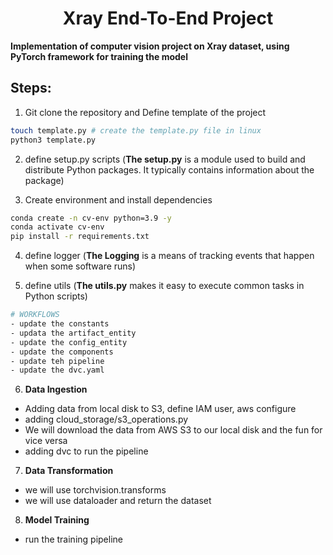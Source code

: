 <h1 align=center>Xray End-To-End Project</h1>

**Implementation of computer vision project on Xray dataset, using PyTorch framework for training the model**


## Steps:

1. Git clone the repository and Define template of the project

```bash
touch template.py # create the template.py file in linux 
python3 template.py
```

2. define setup.py scripts (**The setup.py** is a module used to build and distribute Python packages. It typically contains information about the package)


3. Create environment and install dependencies

```bash
conda create -n cv-env python=3.9 -y
conda activate cv-env
pip install -r requirements.txt
```

4. define logger (**The Logging** is a means of tracking events that happen when some software runs)

5. define utils (**The utils.py** makes it easy to execute common tasks in Python scripts)


```bash
# WORKFLOWS
- update the constants
- updata the artifact_entity
- update the config_entity
- update the components
- update teh pipeline
- update the dvc.yaml
```

6. **Data Ingestion**
- Adding data from local disk to S3, define IAM user, aws configure 
- adding cloud_storage/s3_operations.py
- We will download the data from AWS S3 to our local disk and the fun for vice versa
- adding dvc to run the pipeline

7. **Data Transformation**
- we will use torchvision.transforms
- we will use dataloader and return the dataset

8. **Model Training**
- run the training pipeline